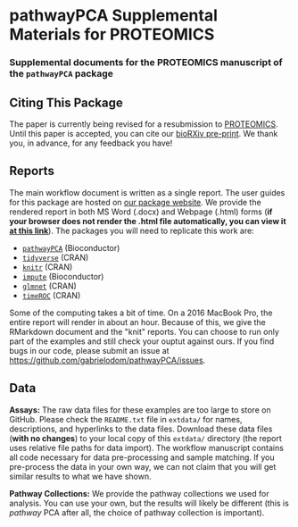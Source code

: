 # pathwayPCA Supplemental Materials for PROTEOMICS
### Supplemental documents for the PROTEOMICS manuscript of the `pathwayPCA` package


## Citing This Package
The paper is currently being revised for a resubmission to [PROTEOMICS](https://onlinelibrary.wiley.com/journal/16159861). Until this paper is accepted, you can cite our [bioRXiv pre-print](https://doi.org/10.1101/615435). We thank you, in advance, for any feedback you have!


## Reports
The main workflow document is written as a single report. The user guides for this package are hosted on [our package website](https://gabrielodom.github.io/pathwayPCA/). We provide the rendered report in both MS Word (.docx) and Webpage (.html) forms (**if your browser does not render the .html file automatically, you can view it [at this link](https://htmlpreview.github.io/?https://github.com/TransBioInfoLab/pathwayPCA_PROTEOMICS_Supplement/blob/master/pathwayPCA_workflow_examples_20200422.html)**). The packages you will need to replicate this work are:

- [`pathwayPCA`](https://doi.org/10.18129/B9.bioc.pathwayPCA) (Bioconductor)
- [`tidyverse`](https://www.tidyverse.org/) (CRAN)
- [`knitr`](https://yihui.org/knitr/) (CRAN)
- [`impute`](https://doi.org/10.18129/B9.bioc.impute) (Bioconductor)
- [`glmnet`](https://web.stanford.edu/~hastie/glmnet/glmnet_alpha.html) (CRAN)
- [`timeROC`](https://doi.org/10.1002/sim.5958) (CRAN)

Some of the computing takes a bit of time. On a 2016 MacBook Pro, the entire report will render in about an hour. Because of this, we give the RMarkdown document and the "knit" reports. You can choose to run only part of the examples and still check your ouptut against ours. If you find bugs in our code, please submit an issue at <https://github.com/gabrielodom/pathwayPCA/issues>.


## Data
**Assays:** The raw data files for these examples are too large to store on GitHub. Please check the `README.txt` file in `extdata/` for names, descriptions, and hyperlinks to the data files. Download these data files (**with no changes**) to your local copy of this `extdata/` directory (the report uses relative file paths for data import). The workflow manuscript contains all code necessary for data pre-processing and sample matching. If you pre-process the data in your own way, we can not claim that you will get similar results to what we have shown. 

**Pathway Collections:** We provide the pathway collections we used for analysis. You can use your own, but the results will likely be different (this is *pathway* PCA after all, the choice of pathway collection is important).

